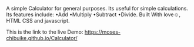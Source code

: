 A simple Calculator for general purposes.
Its useful for simple calculations. 
Its features include:
•Add
•Multiply
•Subtract
•Divide.
Built With love☺️, HTML CSS and javascript.

This is the link to the live Demo: https://moses-chibuike.github.io/Calculator/
